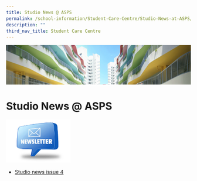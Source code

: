 ```yaml
---
title: Studio News @ ASPS
permalink: /school-information/Student-Care-Centre/Studio-News-at-ASPS/
description: ""
third_nav_title: Student Care Centre
---
```

![](/images/SchoolInformation.jpg)


Studio News @ ASPS
==================

<img src="/images/Newletter.jpg" style="width:35%">



*   [Studio news issue 4](/files/Studio%20News%20Issue%204.pdf)